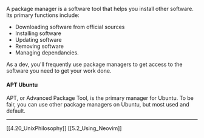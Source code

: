 A package manager is a software tool that helps you install other software.
Its primary functions include:
- Downloading software from official sources
- Installing software
- Updating software
- Removing software
- Managing dependancies.

As a dev, you'll frequently use package managers to get access to the software
you need to get your work done. 

#### APT Ubuntu
APT, or Advanced Package Tool, is the primary manager for Ubuntu.
To be fair, you can use other package managers on Ubuntu, but most used and default.

---
[[4.20_UnixPhilosophy]]
[[5.2_Using_Neovim]]